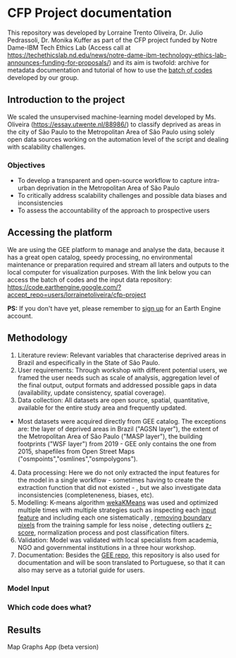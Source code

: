 # CFP Project documentation


This repository was developed by Lorraine Trento Oliveira, Dr. Julio Pedrassoli, Dr. Monika Kuffer
as part of the CFP project funded by Notre Dame-IBM Tech Ethics Lab 
(Access call at https://techethicslab.nd.edu/news/notre-dame-ibm-technology-ethics-lab-announces-funding-for-proposals/)
and its aim is twofold: archive for metadata documentation and tutorial of how to use the [batch of codes](https://code.earthengine.google.com/?accept_repo=users/lorrainetoliveira/cfp-project) developed by our group.  

## Introduction to the project
We scaled the unsupervised machine-learning model developed by Ms. Oliveira (https://essay.utwente.nl/88986/)
to classify deprived as areas in the city of São Paulo to the Metropolitan Area of São Paulo using solely open data sources
working on the automation level of the script and dealing with scalability challenges. 

### Objectives
* To develop a transparent and open-source workflow to capture intra-urban deprivation in the Metropolitan Area of São Paulo
* To critically address scalability challenges and possible data biases and inconsistencies
* To assess the accountability of the approach to prospective users


## Accessing the platform 
We are using the GEE platform to manage and analyse the data, because it has a great open catalog, speedy processing, no environmental maintenance or preparation required and stream all laters and outputs to the local computer for visualization purposes. With the link below you can access the batch of codes and the input data repository: https://code.earthengine.google.com/?accept_repo=users/lorrainetoliveira/cfp-project

**PS:** If you don't have yet, please remember to [sign up](https://signup.earthengine.google.com/) for an Earth Engine account.


## Methodology 
1. Literature review: Relevant variables that characterise deprived areas in Brazil and especifically in the State of São Paulo. 
2. User requirements: Through workshop with different potential users, we framed the user needs such as scale of analysis, aggregation level of the final output, output formats and addressed possible gaps in data (availability, update consistency, spatial coverage).
3. Data collection: All datasets are open source, spatial, quantitative, available for the entire study area and frequently updated. 
- Most datasets were acquired directly from GEE catalog. The exceptions are: the layer of deprived areas in Brazil ("AGSN layer"), the extent of the Metropolitan Area of São Paulo ("MASP layer"), the building footprints ("WSF layer") from 2019 - GEE only contains the one from 2015, shapefiles from Open Street Maps ("osmpoints","osmlines","osmpolygons"). 
4. Data processing: Here we do not only extracted the input features for the model in a single workflow - sometimes having to create the extraction function that did not existed - , but we also investigate data inconsistencies (completeneness, biases, etc). 
5. Modelling: K-means algorithm [wekaKMeans](https://developers.google.com/earth-engine/apidocs/ee-clusterer-wekakmeans) was used and optimized multiple times with multiple strategies such as inspecting each [input feature](https://code.earthengine.google.com/c5737a03110fb8bb66a88da589bb3327) and including each one sistematically , [removing boundary pixels](https://www.sciencedirect.com/science/article/abs/pii/S0143622812001592?via%3Dihub) from the training sample for less noise , detecting outliers [z-score](https://datascience.eu/mathematics-statistics/what-is-a-z-score/), normalization process and post classification filters.
6. Validation: Model was validated with local specialists from academia, NGO and governmental institutions in a three hour workshop.
8. Documentation: Besides the [GEE repo](https://code.earthengine.google.com/?accept_repo=users/lorrainetoliveira/cfp-project), this repository is also used for documentation and will be soon translated to Portuguese, so that it can also may serve as a tutorial guide for users.


### Model Input 



### Which code does what?


## Results
Map
Graphs
App (beta version)

